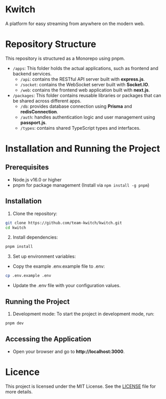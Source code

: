 # Kwitch
A platform for easy streaming from anywhere on the modern web.

# Repository Structure
This repository is structured as a Monorepo using pnpm.

- `/apps`: This folder holds the actual applications, such as frontend and backend services.
  - `/api`: contains the RESTful API server built with **express.js**.
  - `/socket`: contains the WebSocket server built with **Socket.IO**.
  - `/web`: contains the frontend web application built with **next.js**.
- `/packages`: This folder contains reusable libraries or packages that can be shared across different apps.
  - `/db`: provides database connection using **Prisma** and **redisConnection**.
  - `/auth`: handles authentication logic and user management using **passport.js**.
  - `/types`: contains shared TypeScript types and interfaces.

# Installation and Running the Project

## Prerequisites
- Node.js v16.0 or higher
- pnpm for package management (Install via `npm install -g pnpm`)

## Installation
1. Clone the repository:
```bash
git clone https://github.com/team-kwitch/kwitch.git
cd kwitch
```
2. Install dependencies:
```bash
pnpm install
```

3. Set up environment variables:
- Copy the example .env.example file to .env:
```bash
cp .env.example .env
```
- Update the .env file with your configuration values.

## Running the Project
1. Development mode: To start the project in development mode, run:
```bash
pnpm dev
```

## Accessing the Application
- Open your browser and go to __http://localhost:3000__.

# Licence
This project is licensed under the MIT License. See the [LICENSE](./LICENCE) file for more details.
